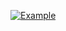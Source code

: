  [![Example](https://github-stats-alpha.vercel.app/api?username=AcoDev&cc=000&tc=fff&ic=fff&bc=000 "Example")](https://github-stats-alpha.vercel.app/api?username=AcoDev&cc=000&tc=fff&ic=fff&bc=000 "Example")

